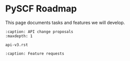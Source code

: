 # PySCF Roadmap

This page documents tasks and features we will develop.


```{toctree}
:caption: API change proposals
:maxdepth: 1

api-v3.rst
```


```{toctree}
:caption: Feature requests
```
